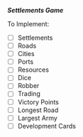 ***Settlements Game***

To Implement:
- [ ] Settlements
- [ ] Roads
- [ ] Cities
- [ ] Ports
- [ ] Resources
- [ ] Dice
- [ ] Robber
- [ ] Trading
- [ ] Victory Points
- [ ] Longest Road
- [ ] Largest Army
- [ ] Development Cards
